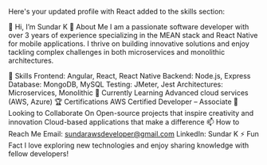 
Here's your updated profile with React added to the skills section:

👋 Hi, I’m Sundar K
💼 About Me
I am a passionate software developer with over 3 years of experience specializing in the MEAN stack and React Native for mobile applications. I thrive on building innovative solutions and enjoy tackling complex challenges in both microservices and monolithic architectures.

👀 Skills
Frontend: Angular, React, React Native
Backend: Node.js, Express
Database: MongoDB, MySQL
Testing: JMeter, Jest
Architectures: Microservices, Monolithic
🌱 Currently Learning
Advanced cloud services (AWS, Azure)
🏆 Certifications
AWS Certified Developer – Associate
💞️ Looking to Collaborate On
Open-source projects that inspire creativity and innovation
Cloud-based applications that make a difference
📫 How to Reach Me
Email: sundarawsdeveloper@gmail.com
LinkedIn: Sundar K
⚡ Fun Fact
I love exploring new technologies and enjoy sharing knowledge with fellow developers!
